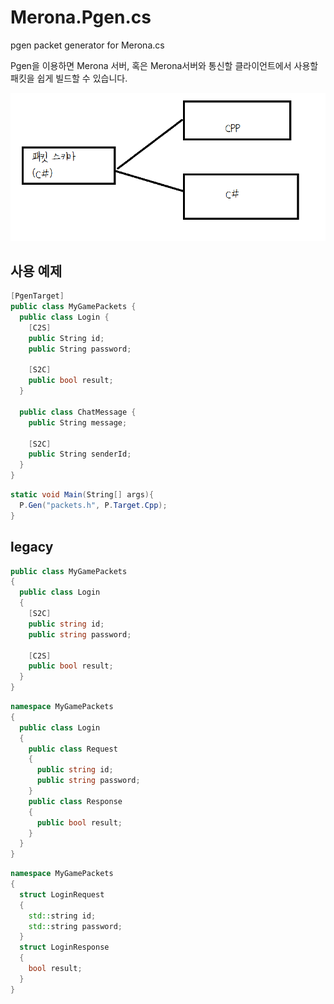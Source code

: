 Merona.Pgen.cs
====
pgen packet generator for Merona.cs

Pgen을 이용하면 Merona 서버, 혹은 Merona서버와 통신할 클라이언트에서 사용할 패킷을 쉽게 빌드할 수 있습니다.

![ss](pgen.png)<br>

사용 예제
----
```c#
[PgenTarget]
public class MyGamePackets {
  public class Login {
    [C2S]
    public String id;
    public String password;
    
    [S2C]
    public bool result;
  }
  
  public class ChatMessage {
    public String message;
    
    [S2C]
    public String senderId;
  }
}
```
```c#
static void Main(String[] args){
  P.Gen("packets.h", P.Target.Cpp);
}
```


legacy
----
```c#
public class MyGamePackets
{
  public class Login
  {
    [S2C]
    public string id;
    public string password;
    
    [C2S]
    public bool result;
  }
}
```

```c#
namespace MyGamePackets
{
  public class Login
  {
    public class Request
    {
      public string id;
      public string password;
    }
    public class Response
    {
      public bool result;
    }
  }
}
```

```cpp
namespace MyGamePackets
{
  struct LoginRequest
  {
    std::string id;
    std::string password;
  }
  struct LoginResponse
  {
    bool result;
  }
}
```
